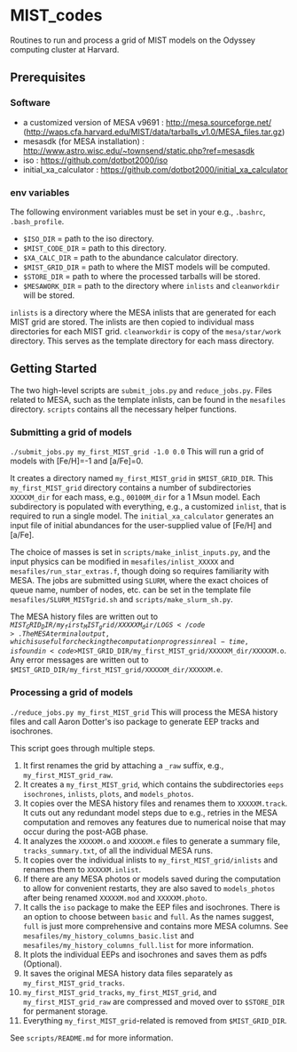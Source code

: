 # MIST_codes
Routines to run and process a grid of MIST models on the Odyssey computing cluster at Harvard.

## Prerequisites
### Software
* a customized version of MESA v9691 : http://mesa.sourceforge.net/ (http://waps.cfa.harvard.edu/MIST/data/tarballs_v1.0/MESA_files.tar.gz)
* mesasdk (for MESA installation) : http://www.astro.wisc.edu/~townsend/static.php?ref=mesasdk
* iso : https://github.com/dotbot2000/iso
* initial_xa_calculator : https://github.com/dotbot2000/initial_xa_calculator

### env variables
The following environment variables must be set in your e.g., <code>.bashrc</code>, <code>.bash_profile</code>.

* <code>$ISO_DIR</code> = path to the iso directory.
* <code>$MIST_CODE_DIR</code> = path to this directory.
* <code>$XA_CALC_DIR</code> = path to the abundance calculator directory.
* <code>$MIST_GRID_DIR</code> = path to where the MIST models will be computed.
* <code>$STORE_DIR</code> = path to where the processed tarballs will be stored.
* <code>$MESAWORK_DIR</code> = path to the directory where <code>inlists</code> and <code>cleanworkdir</code> will be stored.

<code>inlists</code> is a directory where the MESA inlists that are generated for each MIST grid are stored. The inlists are then copied to individual mass directories for each MIST grid.
<code>cleanworkdir</code> is copy of the <code>mesa/star/work</code> directory. This serves as the template directory for each mass directory.
	
## Getting Started
The two high-level scripts are <code>submit_jobs.py</code> and <code>reduce_jobs.py</code>. Files related to MESA, such as the template inlists, can be found in the <code>mesafiles</code> directory. <code>scripts</code> contains all the necessary helper functions.

### Submitting a grid of models
<code>./submit_jobs.py my_first_MIST_grid -1.0 0.0</code>
This will run a grid of models with [Fe/H]=-1 and [a/Fe]=0.

It creates a directory named <code>my_first_MIST_grid</code> in <code>$MIST_GRID_DIR</code>. This <code>my_first_MIST_grid</code> directory contains a number of subdirectories <code>XXXXXM_dir</code> for each mass, e.g., <code>00100M_dir</code> for a 1 Msun model. Each subdirectory is populated with everything, e.g., a customized <code>inlist</code>, that is required to run a single model. The <code>initial_xa_calculator</code> generates an input file of initial abundances for the user-supplied value of [Fe/H] and [a/Fe].

The choice of masses is set in <code>scripts/make_inlist_inputs.py</code>, and the input physics can be modified in <code>mesafiles/inlist_XXXXX</code> and <code>mesafiles/run_star_extras.f</code>, though doing so requires familiarity with MESA. The jobs are submitted using <code>SLURM</code>, where the exact choices of queue name, number of nodes, etc. can be set in the template file <code>mesafiles/SLURM_MISTgrid.sh</code> and <code>scripts/make_slurm_sh.py</code>.

The MESA history files are written out to <code>$MIST_GRID_DIR/my_first_MIST_grid/XXXXXM_dir/LOGS</code>. The MESA terminal output, which is useful for checking the computation progress in real-time, is found in <code>$MIST_GRID_DIR/my_first_MIST_grid/XXXXXM_dir/XXXXXM.o</code>. Any error messages are written out to <code>$MIST_GRID_DIR/my_first_MIST_grid/XXXXXM_dir/XXXXXM.e</code>.

### Processing a grid of models
<code>./reduce_jobs.py my_first_MIST_grid</code>
This will process the MESA history files and call Aaron Dotter's iso package to generate EEP tracks and isochrones.

This script goes through multiple steps.

1. It first renames the grid by attaching a <code>_raw</code> suffix, e.g., <code> my_first_MIST_grid_raw</code>. 
2. It creates a <code>my_first_MIST_grid</code>, which contains the subdirectories <code>eeps</code> <code>isochrones</code>, <code>inlists</code>, <code>plots</code>, and <code>models_photos</code>.
3. It copies over the MESA history files and renames them to <code>XXXXXM.track</code>. It cuts out any redundant model steps due to e.g., retries in the MESA computation and removes any features due to numerical noise that may occur during the post-AGB phase.
4. It analyzes the <code>XXXXXM.o</code> and <code>XXXXXM.e</code> files to generate a summary file, <code>tracks_summary.txt</code>, of all the individual MESA runs.
5. It copies over the individual inlists to <code>my_first_MIST_grid/inlists</code> and renames them to <code>XXXXXM.inlist</code>.
6. If there are any MESA photos or models saved during the computation to allow for convenient restarts, they are also saved to <code>models_photos</code> after being renamed <code>XXXXXM.mod</code> and <code>XXXXXM.photo</code>.
7. It calls the <code>iso</code> package to make the EEP files and isochrones. There is an option to choose between <code>basic</code> and <code>full</code>. As the names suggest, <code>full</code> is just more comprehensive and contains more MESA columns. See <code>mesafiles/my_history_columns_basic.list</code> and <code>mesafiles/my_history_columns_full.list</code> for more information.
8. It plots the individual EEPs and isochrones and saves them as pdfs (Optional).
9. It saves the original MESA history data files separately as <code>my_first_MIST_grid_tracks</code>. 
10. <code>my_first_MIST_grid_tracks</code>, <code>my_first_MIST_grid</code>, and  <code>my_first_MIST_grid_raw</code> are compressed and moved over to <code>$STORE_DIR</code> for permanent storage.
11. Everything <code>my_first_MIST_grid</code>-related is removed from <code>$MIST_GRID_DIR</code>.

See <code>scripts/README.md</code> for more information.

